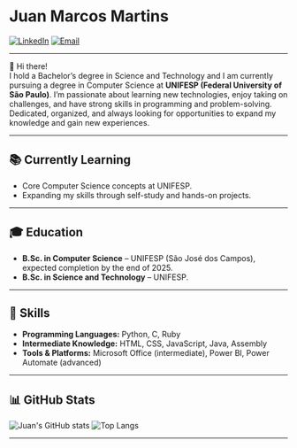 # Juan Marcos Martins

[![LinkedIn](https://img.shields.io/badge/LinkedIn-Juan%20Martins-blue)](https://www.linkedin.com/in/juan-marcos-martins-1aa289248/)
[![Email](https://img.shields.io/badge/Email-juanmarcosmartinss%40gmail.com-red)](mailto:juanmarcosmartinss@gmail.com)

---

👋 Hi there!  
I hold a Bachelor’s degree in Science and Technology and I am currently pursuing a degree in Computer Science at **UNIFESP (Federal University of São Paulo)**. I’m passionate about learning new technologies, enjoy taking on challenges, and have strong skills in programming and problem-solving. Dedicated, organized, and always looking for opportunities to expand my knowledge and gain new experiences.

---

## 📚 Currently Learning
- Core Computer Science concepts at UNIFESP.  
- Expanding my skills through self-study and hands-on projects.  

---

## 🎓 Education
- **B.Sc. in Computer Science** – UNIFESP (São José dos Campos), expected completion by the end of 2025.  
- **B.Sc. in Science and Technology** – UNIFESP.  

---

## 🎯 Skills
- **Programming Languages:** Python, C, Ruby
- **Intermediate Knowledge:** HTML, CSS, JavaScript, Java, Assembly  
- **Tools & Platforms:** Microsoft Office (intermediate), Power BI, Power Automate (advanced)  

---

## 📊 GitHub Stats

![Juan's GitHub stats](https://github-readme-stats.vercel.app/api?username=juanmmartinss&show_icons=true&theme=merko) ![Top Langs](https://github-readme-stats.vercel.app/api/top-langs/?username=juanmmartinss&layout=compact&theme=merko)

---

